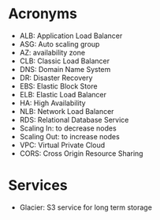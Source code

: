 # Acronyms
* ALB: Application Load Balancer
* ASG: Auto scaling group
* AZ: availability zone
* CLB: Classic Load Balancer
* DNS: Domain Name System
* DR: Disaster Recovery
* EBS: Elastic Block Store
* ELB: Elastic Load Balancer
* HA: High Availability
* NLB: Network Load Balancer
* RDS: Relational Database Service
* Scaling In: to decrease nodes
* Scaling Out: to increase nodes
* VPC: Virtual Private Cloud
* CORS: Cross Origin Resource Sharing

# Services
* Glacier: S3 service for long term storage